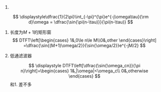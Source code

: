 1. 
$$
    \displaystyle\dfrac{1}{2\pi}\int_{-\pi}^{\pi}e^{-j\omega\tau}{\rm d}\omega = \dfrac{\sin{\pi(n-\tau)}}{\pi(n-\tau)}
$$
1. 长度为$M+1$的矩形窗
$$
DTFT\left[\begin{cases}
    1&,0\le n\le M\\0&,other
\end{cases}\right]
=\dfrac{\sin{(M+1)\omega/2}}{\sin{\omega/2}}e^{-jM/2}
$$

3. 低通滤波器

    $$
    \displaystyle
    DTFT\left[\dfrac{\sin{\omega_cn}}{\pi n}\right]=\begin{cases}
        1&,|\omega|<\omega_c\\
        0&,otherwise
    \end{cases}
    $$
    和1. 差不多
